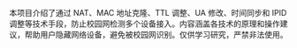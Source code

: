 本项目介绍了通过 NAT、MAC 地址克隆、TTL 调整、UA 修改、时间同步和 IPID 调整等技术手段，防止校园网检测多个设备接入。内容涵盖各技术的原理和操作建议，帮助用户隐藏网络设备，避免被校园网识别。仅供学习研究，严禁非法使用。
